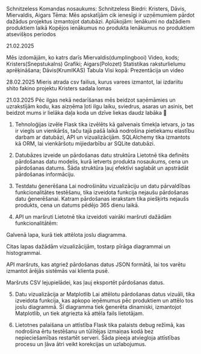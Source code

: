 Schnitzeless
Komandas nosaukums: Schnitzeless
Biedri: Kristers, Dāvis, Miervaldis, Aigars
Tēma: Mēs apskatījām cik ienesīgi ir uzņēmumiem pārdot dažādus projektus izmantojot datubāzi. Aplūkojām:
Ienākumi no dažādiem produktiem laikā
Kopējos ienākumus no produkta
Ienākumus no produktiem atsevišķos periodos

21.02.2025

Mēs izdomājām, ko katrs darīs Miervaldis(dumplingbooi) Video, kods; Kristers(Snepstukalns) Grafiki; Aigars(Polozet) Statistikas raksturlielumu aprēķināšana; Dāvis(KrumIKAS) Tabula Visi kopā: Prezentācija un video

28.02.2025 Mieris atrada csv failius, kurus varees izmantot, lai izdariitu shito fakino projektu Kristers sadala lomas

21.03.2025 Pēc ilgas nekā nedarīšanas mēs beidzot saņēmāmies un uzrakstījām kodu, kas aizņēma ļoti ilgu laiku, sviedrus, asaras un asinis, bet beidzot mums ir lielāka daļa koda un dzīve liekas daudz labāka 🙂



1. Tehnoloģijas izvēle
Flask tika izvēlēts kā galvenais tīmekļa ietvars, jo tas ir viegls un vienkāršs, taču tajā pašā laikā nodrošina pietiekamu elastību darbam ar datubāzi, API un vizualizācijām. SQLAlchemy tika izmantots kā ORM, lai vienkāršotu mijiedarbību ar SQLite datubāzi.

2. Datubāzes izveide un pārdošanas datu struktūra
Lietotnē tika definēts pārdošanas datu modelis, kurā ietverts produkta nosaukums, cena un pārdošanas datums. Šāda struktūra ļauj efektīvi saglabāt un apstrādāt pārdošanas informāciju.

3. Testdatu ģenerēšana
Lai nodrošinātu vizualizāciju un datu pārvaldības funkcionalitātes testēšanu, tika izveidota funkcija nejaušu pārdošanas datu ģenerēšanai. Katram pārdošanas ierakstam tika piešķirts nejaušs produkts, cena un datums pēdējo 365 dienu laikā.

4. API un maršruti
Lietotnē tika izveidoti vairāki maršruti dažādām funkcionalitātēm:

Galvenā lapa, kurā tiek attēlota joslu diagramma.

Citas lapas dažādām vizualizācijām, tostarp pīrāga diagrammai un histogrammai.

API maršruts, kas atgriež pārdošanas datus JSON formātā, lai tos varētu izmantot ārējās sistēmās vai klienta pusē.

Maršruts CSV lejupielādei, kas ļauj eksportēt pārdošanas datus.

5. Datu vizualizācija ar Matplotlib
Lai attēlotu pārdošanas datus vizuāli, tika izveidota funkcija, kas apkopo ieņēmumus pēc produktiem un attēlo tos joslu diagrammā. Šī diagramma tiek ģenerēta dinamiski, izmantojot Matplotlib, un tiek atgriezta kā attēla fails lietotājam.

6. Lietotnes palaišana un attīstība
Flask tika palaists debug režīmā, kas nodrošina ērtu testēšanu un tūlītējas izmaiņas kodā bez nepieciešamības restartēt serveri. Šāda pieeja atviegloja attīstības procesu un ļāva ātri veikt korekcijas un uzlabojumus.
